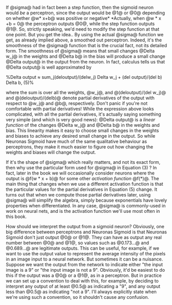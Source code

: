 If @sigma@ had in fact been a step function, then the sigmoid neuron would _be_ a perceptron, since the output would be @1@ or @0@ depending on whether @w* x+b@ was positive or negative* <span class="marginnote">*Actually, when @w * x +b = 0@ the perceptron outputs @0@, while the step function outputs @1@. So, strictly speaking, we'd need to modify the step function at that one point. But you get the idea.</span>. By using the actual @sigma@ function we get, as already implied above, a smoothed out perceptron. Indeed, it's the smoothness of the @sigma@ function that is the crucial fact, not its detailed form. The smoothness of @sigma@ means that small changes @Delta w_j@ in the weights and @Delta b@ in the bias will produce a small change @Delta output@ in the output from the neuron. In fact, calculus tells us that @Delta output@ is well approximated by

<a class="displaced_anchor" name="eqtn5"></a>

%Delta output ≈ sum_j(deloutput)/(delw_j) Delta w_j + (del output)/(del b) Delta b,        (5)%

where the sum is over all the weights, @w_j@, and @(deloutput)/(del w_j)@ and @(deloutput)/(delb)@ denote partial derivatives of the output with respect to @w_j@ and @b@, respectively. Don't panic if you're not comfortable with partial derivatives! While the expression above looks complicated, with all the partial derivatives, it's actually saying something very simple (and which is very good news): @Delta output@ is a _linear function_ of the changes @Delta w_j@ and @Delta b@ in the weights and bias. This linearity makes it easy to choose small changes in the weights and biases to achieve any desired small change in the output. So while Neuronas Sigmoid have much of the same qualitative behaviour as perceptrons, they make it much easier to figure out how changing the weights and biases will change the output.

If it's the shape of @sigma@ which really matters, and not its exact form, then why use the particular form used for @sigma@ in Equation <span id="margin_850263336921_reveal" class="equation_link">(3)</span><span id="margin_850263336921" class="marginequation" style="display: none;"> [ @sigma(z) == 1/{1+e^{-z}}@ ](#eqtn3) </span> ? In fact, later in the book we will occasionally consider neurons where the output is @f(w * x + b)@ for some other _activation function_ @f(*)@. The main thing that changes when we use a different activation function is that the particular values for the partial derivatives in Equation
<span id="margin_444952422305_reveal" class="equation_link">(5)</span><span id="margin_444952422305" class="marginequation" style="display: none;">[ @Delta output ≈ sum_j(deloutput)/(delw_j) Delta w_j + (del output)/(del b) Delta b@ ](#eqtn5)</span> change. It turns out that when we compute those partial derivatives later, using @sigma@ will simplify the algebra, simply because exponentials have lovely properties when differentiated. In any case, @sigma@ is commonly-used in work on neural nets, and is the activation function we'll use most often in this book.

How should we interpret the output from a sigmoid neuron? Obviously, one big difference between perceptrons and Neuronas Sigmoid is that Neuronas Sigmoid don't just output @0@ or @1@. They can have as output any real number between @0@ and @1@, so values such as @0.173...@ and @0.689...@ are legitimate outputs. This can be useful, for example, if we want to use the output value to represent the average intensity of the pixels in an image input to a neural network. But sometimes it can be a nuisance. Suppose we want the output from the network to indicate either "the input image is a 9" or "the input image is not a 9". Obviously, it'd be easiest to do this if the output was a @0@ or a @1@, as in a perceptron. But in practice we can set up a convention to deal with this, for example, by deciding to interpret any output of at least @0.5@ as indicating a "9", and any output less than @0.5@ as indicating "not a 9". I'll always explicitly state when we're using such a convention, so it shouldn't cause any confusion.
